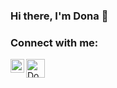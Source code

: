 ### Hi there, I'm Dona 👋

<!--
**donaghosh/donaghosh** is a ✨ _special_ ✨ repository because its `README.md` (this file) appears on your GitHub profile.

Here are some ideas to get you started:

- 🔭 I’m currently working on computer vision
- 🌱 I’m currently learning everything related to computer science
- 👯 I’m looking to collaborate on ...
- 🤔 I’m looking for help with ...
- 💬 Ask me about ...
- 📫 How to reach me: ...
- 😄 Pronouns: ...
- ⚡ Fun fact: ...
-->

### Connect with me:

<a href="https://www.linkedin.com/in/dngh30/"><img align="left" alt="dona|LinkedIn" width="22px" src="https://cdn.jsdelivr.net/npm/simple-icons@v3/icons/linkedin.svg" /></a>
<a href="https://dev.to/donaghosh">
  <img src="https://d2fltix0v2e0sb.cloudfront.net/dev-badge.svg" alt="Dona Ghosh's DEV Profile" height="30" width="30">
</a>
<br />
